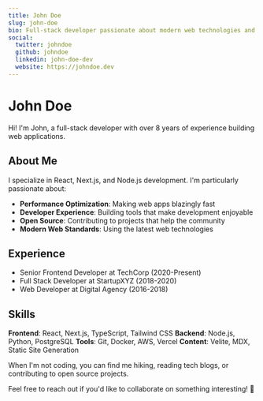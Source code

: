 ```yaml
---
title: John Doe
slug: john-doe
bio: Full-stack developer passionate about modern web technologies and open source.
social:
  twitter: johndoe
  github: johndoe
  linkedin: john-doe-dev
  website: https://johndoe.dev
---
```


# John Doe

Hi! I'm John, a full-stack developer with over 8 years of experience building web applications.

## About Me

I specialize in React, Next.js, and Node.js development. I'm particularly passionate about:

- **Performance Optimization**: Making web apps blazingly fast
- **Developer Experience**: Building tools that make development enjoyable
- **Open Source**: Contributing to projects that help the community
- **Modern Web Standards**: Using the latest web technologies

## Experience

- Senior Frontend Developer at TechCorp (2020-Present)
- Full Stack Developer at StartupXYZ (2018-2020)
- Web Developer at Digital Agency (2016-2018)

## Skills

**Frontend**: React, Next.js, TypeScript, Tailwind CSS
**Backend**: Node.js, Python, PostgreSQL
**Tools**: Git, Docker, AWS, Vercel
**Content**: Velite, MDX, Static Site Generation

When I'm not coding, you can find me hiking, reading tech blogs, or contributing to open source projects.

Feel free to reach out if you'd like to collaborate on something interesting! 🚀
